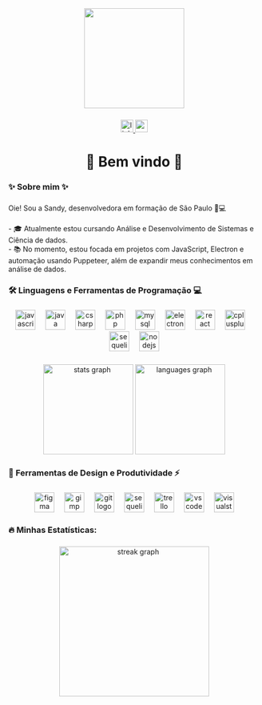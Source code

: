 <div align="center">
  <img height="200" src="https://media0.giphy.com/media/v1.Y2lkPTc5MGI3NjExcmZ4Zmo2eWs5ZWpycWs2NzlvMnc5Z2Rxc3lwaWpmdnR6aHQ3cHF0ZyZlcD12MV9pbnRlcm5hbF9naWZfYnlfaWQmY3Q9Zw/RvnTYlyksGLdjNR1KA/giphy.gif"  />
</div>

###

<div align="center">
  <a href="https://www.linkedin.com/in/sandy-pereira-cavalcanti-4351a0259/" target="_blank">
    <img src="https://img.shields.io/static/v1?message=LinkedIn&logo=linkedin&label=&color=0077B5&logoColor=white&labelColor=&style=for-the-badge" height="25" alt="linkedin logo"  />
  </a>
  <a href="https://mail.google.com/mail/?view=cm&fs=1&to=sandypereiracavalcanti@gmail.com" target="_blank">
    <img src="https://img.shields.io/static/v1?message=Gmail&logo=gmail&label=&color=D14836&logoColor=white&labelColor=&style=for-the-badge" height="25" alt="gmail logo"  />
  </a>
</div>

###

<h1 align="center">🎀 Bem vindo 🎀</h1>

###

<h3 align="left">✨ Sobre mim ✨</h3>

###

<p align="left">Oie! Sou a Sandy, desenvolvedora em formação de São Paulo 🔆💻<br><br>- 🎓 Atualmente estou cursando Análise e Desenvolvimento de Sistemas e Ciência de dados.<br>- 📚 No momento, estou focada em projetos com JavaScript, Electron e automação usando Puppeteer, além de expandir meus conhecimentos em análise de dados.</p>

###

<h3 align="left">🛠 Linguagens e Ferramentas de Programação 💻</h3>

###

<div align="center">
  <img src="https://cdn.jsdelivr.net/gh/devicons/devicon/icons/javascript/javascript-plain.svg" height="40" alt="javascript logo"  />
  <img width="12" />
  <img src="https://cdn.jsdelivr.net/gh/devicons/devicon/icons/java/java-original.svg" height="40" alt="java logo"  />
  <img width="12" />
  <img src="https://cdn.jsdelivr.net/gh/devicons/devicon/icons/csharp/csharp-line.svg" height="40" alt="csharp logo"  />
  <img width="12" />
  <img src="https://cdn.simpleicons.org/php/777BB4" height="40" alt="php logo"  />
  <img width="12" />
  <img src="https://cdn.jsdelivr.net/gh/devicons/devicon/icons/mysql/mysql-original-wordmark.svg" height="40" alt="mysql logo"  />
  <img width="12" />
  <img src="https://cdn.simpleicons.org/electron/47848F" height="40" alt="electron logo"  />
  <img width="12" />
  <img src="https://cdn.jsdelivr.net/gh/devicons/devicon/icons/react/react-original.svg" height="40" alt="react logo"  />
  <img width="12" />
  <img src="https://cdn.simpleicons.org/c++/00599C" height="40" alt="cplusplus logo"  />
  <img width="12" />
  <img src="https://cdn.simpleicons.org/sequelize/52B0E7" height="40" alt="sequelize logo"  />
  <img width="12" />
  <img src="https://cdn.jsdelivr.net/gh/devicons/devicon/icons/nodejs/nodejs-original.svg" height="40" alt="nodejs logo"  />
</div>

###

<div align="center">
  <img src="https://github-readme-stats.vercel.app/api?username=sandycavalcanti&hide_title=true&hide_rank=true&show_icons=true&include_all_commits=true&count_private=true&disable_animations=false&theme=highcontrast&locale=en&hide_border=false" height="180" alt="stats graph" />
  <img src="https://github-readme-stats.vercel.app/api/top-langs?username=sandycavalcanti&locale=pt-br&hide_title=false&layout=compact&card_width=320&theme=radical&hide_border=false" height="180" alt="languages graph" />
</div>

###

<h3 align="left">🔨 Ferramentas de Design e Produtividade ⚡</h3>

###

<div align="center">
  <img src="https://cdn.jsdelivr.net/gh/devicons/devicon/icons/figma/figma-original.svg" height="40" alt="figma logo"  />
  <img width="12" />
  <img src="https://cdn.jsdelivr.net/gh/devicons/devicon/icons/gimp/gimp-original.svg" height="40" alt="gimp logo"  />
  <img width="12" />
  <img src="https://cdn.jsdelivr.net/gh/devicons/devicon/icons/git/git-plain.svg" height="40" alt="git logo"  />
  <img width="12" />
  <img src="https://cdn.jsdelivr.net/gh/devicons/devicon/icons/sequelize/sequelize-original.svg" height="40" alt="sequelize logo"  />
  <img width="12" />
  <img src="https://cdn.jsdelivr.net/gh/devicons/devicon/icons/trello/trello-plain.svg" height="40" alt="trello logo"  />
  <img width="12" />
  <img src="https://cdn.jsdelivr.net/gh/devicons/devicon/icons/vscode/vscode-original.svg" height="40" alt="vscode logo"  />
  <img width="12" />
  <img src="https://cdn.jsdelivr.net/gh/devicons/devicon/icons/visualstudio/visualstudio-plain.svg" height="40" alt="visualstudio logo"  />
</div>

###

<h3 align="left">🔥 Minhas Estatísticas:</h3>

###

<div align="center">
  <img src="https://streak-stats.demolab.com?user=sandycavalcanti&locale=pt-br&mode=weekly&theme=radical&hide_border=false&border_radius=10&date_format=j%20M%5B%20Y%5D&order=3" height="300" alt="streak graph"  />
</div>

###

